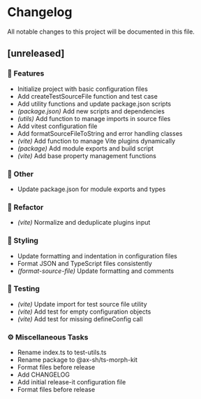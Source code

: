# Changelog

All notable changes to this project will be documented in this file.

## [unreleased]

### 🚀 Features

- Initialize project with basic configuration files
- Add createTestSourceFile function and test case
- Add utility functions and update package.json scripts
- *(package.json)* Add new scripts and dependencies
- *(utils)* Add function to manage imports in source files
- Add vitest configuration file
- Add formatSourceFileToString and error handling classes
- *(vite)* Add function to manage Vite plugins dynamically
- *(package)* Add module exports and build script
- *(vite)* Add base property management functions

### 💼 Other

- Update package.json for module exports and types

### 🚜 Refactor

- *(vite)* Normalize and deduplicate plugins input

### 🎨 Styling

- Update formatting and indentation in configuration files
- Format JSON and TypeScript files consistently
- *(format-source-file)* Update formatting and comments

### 🧪 Testing

- *(vite)* Update import for test source file utility
- *(vite)* Add test for empty configuration objects
- *(vite)* Add test for missing defineConfig call

### ⚙️ Miscellaneous Tasks

- Rename index.ts to test-utils.ts
- Rename package to @ax-sh/ts-morph-kit
- Format files before release
- Add CHANGELOG
- Add initial release-it configuration file
- Format files before release

<!-- generated by git-cliff -->
